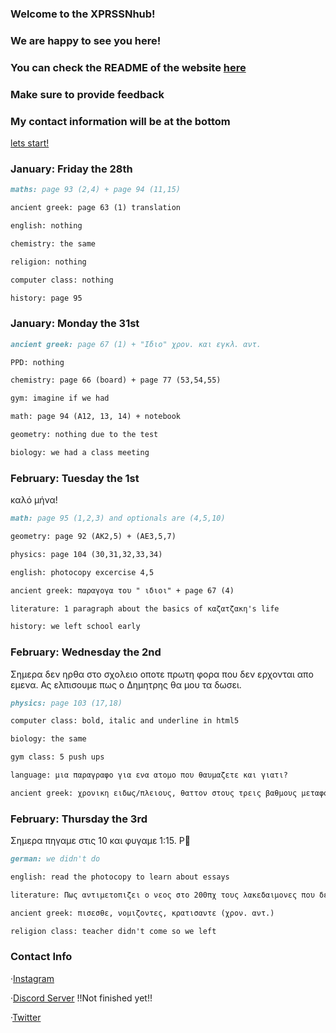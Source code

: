 ### Welcome to the XPRSSNhub!
### We are happy to see you here!
### You can check the README of the website [here](https://github.com/XPRSSNalt/xprssnalt.github.io/blob/main/README.md)
### Make sure to provide feedback
### My contact information will be at the bottom

[lets start!](https://curiouscat.club/240AIF)

### January: Friday the 28th
```markdown
maths: page 93 (2,4) + page 94 (11,15)

ancient greek: page 63 (1) translation

english: nothing

chemistry: the same

religion: nothing

computer class: nothing

history: page 95
```

### January: Monday the 31st
```markdown
ancient greek: page 67 (1) + "Ιδιο" χρον. και εγκλ. αντ.

PPD: nothing

chemistry: page 66 (board) + page 77 (53,54,55)

gym: imagine if we had

math: page 94 (A12, 13, 14) + notebook

geometry: nothing due to the test

biology: we had a class meeting
```

### February: Tuesday the 1st
καλό μήνα!
```markdown
math: page 95 (1,2,3) and optionals are (4,5,10)

geometry: page 92 (AK2,5) + (AE3,5,7)

physics: page 104 (30,31,32,33,34)

english: photocopy excercise 4,5

ancient greek: παραγογα του " ιδιοι" + page 67 (4)

literature: 1 paragraph about the basics of καζατζακη's life

history: we left school early
```


### February: Wednesday the 2nd
Σημερα δεν ηρθα στο σχολειο οποτε πρωτη φορα που δεν ερχονται απο εμενα. Ας ελπισουμε πως ο Δημητρης θα μου τα δωσει.
```markdown
physics: page 103 (17,18)

computer class: bold, italic and underline in html5

biology: the same

gym class: 5 push ups

language: μια παραγραφο για ενα ατομο που θαυμαζετε και γιατι?

ancient greek: χρονικη ειδως/πλειους, θαττον στους τρεις βαθμους μεταφορα. + κλινω "των μακρυ τοιχων"
```


### February: Thursday the 3rd
Σημερα πηγαμε στις 10 και φυγαμε 1:15. P💯
```markdown
german: we didn't do

english: read the photocopy to learn about essays

literature: Πως αντιμετοπιζει ο νεος στο 200πχ τους λακεδαιμονες που δεν μαχονται? + να βρειτε την δευτερη big time irony και να την σχολιασετε

ancient greek: πισεσθε, νομιζοντες, κρατισαντε (χρον. αντ.)

religion class: teacher didn't come so we left
```
### Contact Info

·[Instagram](https://www.instagram.com/_xprssn_/)

·[Discord Server](https://discord.gg/Wr4ZRVze) !!Not finished yet!!

·[Twitter](https://twitter.com/XPRSSN1)
